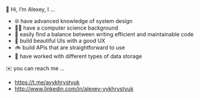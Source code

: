 
👋 Hi, I’m Alexey, I ...
- 🌐 have advanced knowledge of system design
- 👨‍🎓 have a computer science background
- 📝 easily find a balance between writing efficient and maintainable code
- 🌄 build beautiful UIs with a good UX
- 🚲 build APIs that are straightforward to use 
- 💾 have worked with different types of data storage

✉️ you can reach me ...
- https://t.me/avykhrystyuk
- http://www.linkedin.com/in/alexey-vykhrystyuk



<!---
- 👋 Hi, I’m @AVykhrystyuk
- 👀 I’m interested in ...
- 🌱 I’m currently learning ...
- 💞️ I’m looking to collaborate on ...
- 📫 How to reach me ...

AVykhrystyuk/AVykhrystyuk is a ✨ special ✨ repository because its `README.md` (this file) appears on your GitHub profile.
You can click the Preview link to take a look at your changes.
--->
